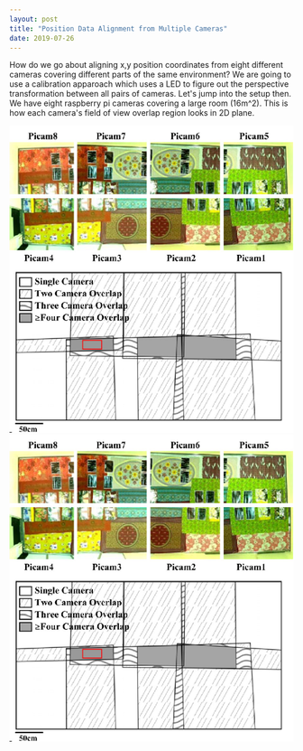 ```yaml
---
layout: post
title: "Position Data Alignment from Multiple Cameras"
date: 2019-07-26
---
```


How do we go about aligning x,y position coordinates from eight different cameras covering different parts of the same environment? We are going to use a
calibration apparoach which uses a LED to figure out the perspective transformation between all pairs of cameras. Let's jump into the setup then. We have eight 
raspberry pi cameras covering a large room (16m^2). This is how each camera's field of view overlap region looks in 2D plane.

<img src="_posts/CameraFOV.png" /> ![]( CameraFOV.png)


